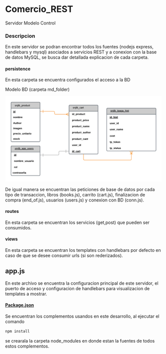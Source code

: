 # Comercio_REST
Servidor Modelo Control

### Descripcion

En este servidor se podran encontrar todos los fuentes (nodejs express, handlebars y mysql) asociados a servicios REST y a conexion con la base de datos MySQL, se busca dar detallada explicacion de cada carpeta.

#### persistence

En esta carpeta se encuentra configurados el acceso a la BD

Modelo BD (carpeta md_folder)

![alt text](md_folder/snj_tpaga.png)

De igual manera se encuentran las peticiones de base de datos por cada tipo de transaccion, libros (books.js), carrito (cart.js), finalizacion de compra (end_of.js), usuarios (users.js) y conexion con BD (conn.js).

#### routes

En esta carpeta se encuentran los servicios (get,post) que pueden ser consumidos.

#### views

En esta carpeta se encuentran los templates con handlebars por defecto en caso de que se desee consumir urls (si son rederizados).

## app.js

En este archivo se encuentra la configuracion principal de este servidor, el puerto de acceso y configuracion de handlebars para visualizacion de templates a mostrar.


#### [Package.json](https://github.com/carlosjara/Comercio_VW/blob/master/package.json)

Se encuentran los complementos usandos en este desarrollo, al ejecutar el comando
```html
npm install
```
se crearala la carpeta node_modules en donde estan la fuentes de todos estos complementos.